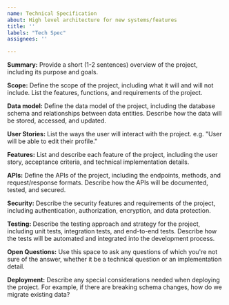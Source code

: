 ```yaml
---
name: Technical Specification
about: High level architecture for new systems/features
title: ''
labels: "Tech Spec"
assignees: ''

---
```


**Summary:**
Provide a short (1-2 sentences) overview of the project, including its purpose and goals.

**Scope:**
Define the scope of the project, including what it will and will not include. List the features, functions, and requirements of the project.

**Data model:**
Define the data model of the project, including the database schema and relationships between data entities. Describe how the data will be stored, accessed, and updated.

**User Stories:**
List the ways the user will interact with the project. e.g. "User will be able to edit their profile."

**Features:**
List and describe each feature of the project, including the user story, acceptance criteria, and technical implementation details.

**APIs:**
Define the APIs of the project, including the endpoints, methods, and request/response formats. Describe how the APIs will be documented, tested, and secured.

**Security:**
Describe the security features and requirements of the project, including authentication, authorization, encryption, and data protection.

**Testing:**
Describe the testing approach and strategy for the project, including unit tests, integration tests, and end-to-end tests. Describe how the tests will be automated and integrated into the development process.

**Open Questions:**
Use this space to ask any questions of which you're not sure of the answer, whether it be a technical question or an implementation detail.

**Deployment:**
Describe any special considerations needed when deploying the project. For example, if there are breaking schema changes, how do we migrate existing data?
